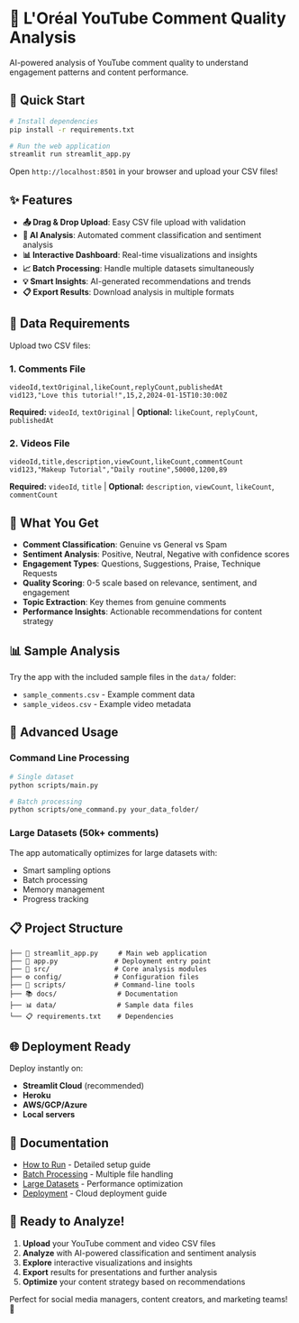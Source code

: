# 💄 L'Oréal YouTube Comment Quality Analysis

AI-powered analysis of YouTube comment quality to understand engagement patterns and content performance.

## 🚀 Quick Start

```bash
# Install dependencies
pip install -r requirements.txt

# Run the web application
streamlit run streamlit_app.py
```

Open `http://localhost:8501` in your browser and upload your CSV files!

## ✨ Features

- **📤 Drag & Drop Upload**: Easy CSV file upload with validation
- **🤖 AI Analysis**: Automated comment classification and sentiment analysis
- **📊 Interactive Dashboard**: Real-time visualizations and insights
- **📈 Batch Processing**: Handle multiple datasets simultaneously
- **💡 Smart Insights**: AI-generated recommendations and trends
- **📋 Export Results**: Download analysis in multiple formats

## 📁 Data Requirements

Upload two CSV files:

### 1. Comments File
```csv
videoId,textOriginal,likeCount,replyCount,publishedAt
vid123,"Love this tutorial!",15,2,2024-01-15T10:30:00Z
```
**Required:** `videoId`, `textOriginal` | **Optional:** `likeCount`, `replyCount`, `publishedAt`

### 2. Videos File  
```csv
videoId,title,description,viewCount,likeCount,commentCount
vid123,"Makeup Tutorial","Daily routine",50000,1200,89
```
**Required:** `videoId`, `title` | **Optional:** `description`, `viewCount`, `likeCount`, `commentCount`

## 🎯 What You Get

- **Comment Classification**: Genuine vs General vs Spam
- **Sentiment Analysis**: Positive, Neutral, Negative with confidence scores
- **Engagement Types**: Questions, Suggestions, Praise, Technique Requests
- **Quality Scoring**: 0-5 scale based on relevance, sentiment, and engagement
- **Topic Extraction**: Key themes from genuine comments
- **Performance Insights**: Actionable recommendations for content strategy

## 📊 Sample Analysis

Try the app with the included sample files in the `data/` folder:
- `sample_comments.csv` - Example comment data
- `sample_videos.csv` - Example video metadata

## 🔧 Advanced Usage

### Command Line Processing
```bash
# Single dataset
python scripts/main.py

# Batch processing
python scripts/one_command.py your_data_folder/
```

### Large Datasets (50k+ comments)
The app automatically optimizes for large datasets with:
- Smart sampling options
- Batch processing
- Memory management
- Progress tracking

## 📋 Project Structure

```
├── 📱 streamlit_app.py     # Main web application
├── 📱 app.py              # Deployment entry point
├── 🧠 src/                # Core analysis modules
├── ⚙️ config/             # Configuration files
├── 🔧 scripts/            # Command-line tools
├── 📚 docs/               # Documentation
├── 📊 data/               # Sample data files
└── 📋 requirements.txt    # Dependencies
```

## 🌐 Deployment Ready

Deploy instantly on:
- **Streamlit Cloud** (recommended)
- **Heroku**
- **AWS/GCP/Azure**
- **Local servers**

## 📖 Documentation

- [How to Run](docs/HOW_TO_RUN.md) - Detailed setup guide
- [Batch Processing](docs/BATCH_PROCESSING_GUIDE.md) - Multiple file handling
- [Large Datasets](docs/LARGE_DATASET_GUIDE.md) - Performance optimization
- [Deployment](docs/DEPLOYMENT.md) - Cloud deployment guide

## 🎉 Ready to Analyze!

1. **Upload** your YouTube comment and video CSV files
2. **Analyze** with AI-powered classification and sentiment analysis  
3. **Explore** interactive visualizations and insights
4. **Export** results for presentations and further analysis
5. **Optimize** your content strategy based on recommendations

Perfect for social media managers, content creators, and marketing teams! 🚀